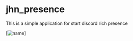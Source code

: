 # jhn_presence
This is a simple application for start discord rich presence

[![name](https://media.discordapp.net/attachments/1014952779715989607/1016423288366436392/unknown.png)]
